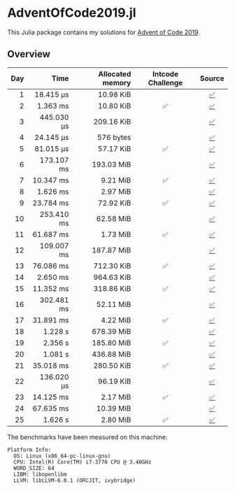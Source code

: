 # AdventOfCode2019.jl

This Julia package contains my solutions for [Advent of Code 2019](https://adventofcode.com/2019/).


## Overview

| Day | Time | Allocated memory | Intcode Challenge | Source |
|----:|-----:|-----------------:|:-----------------:|:------:|
| 1 | 18.415 μs | 10.98 KiB | | [:white_check_mark:](https://github.com/goggle/AdventOfCode2019.jl/blob/master/src/day01/day01.jl) |
| 2 | 1.363 ms | 10.80 KiB | :white_check_mark: | [:white_check_mark:](https://github.com/goggle/AdventOfCode2019.jl/blob/master/src/day02/day02.jl) |
| 3 | 445.030 μs | 209.16 KiB | | [:white_check_mark:](https://github.com/goggle/AdventOfCode2019.jl/blob/master/src/day03/day03.jl) |
| 4 | 24.145 μs | 576 bytes | | [:white_check_mark:](https://github.com/goggle/AdventOfCode2019.jl/blob/master/src/day04/day04.jl) |
| 5 | 81.015 μs | 57.17 KiB | :white_check_mark: | [:white_check_mark:](https://github.com/goggle/AdventOfCode2019.jl/blob/master/src/day05/day05.jl) |
| 6 | 173.107 ms | 193.03 MiB | | [:white_check_mark:](https://github.com/goggle/AdventOfCode2019.jl/blob/master/src/day06/day06.jl) |
| 7 | 10.347 ms | 9.21 MiB | :white_check_mark: | [:white_check_mark:](https://github.com/goggle/AdventOfCode2019.jl/blob/master/src/day07/day07.jl) |
| 8 | 1.626 ms | 2.97 MiB | | [:white_check_mark:](https://github.com/goggle/AdventOfCode2019.jl/blob/master/src/day08/day08.jl) |
| 9 | 23.784 ms | 72.92 KiB | :white_check_mark: | [:white_check_mark:](https://github.com/goggle/AdventOfCode2019.jl/blob/master/src/day09/day09.jl) |
| 10 | 253.410 ms | 62.58 MiB | | [:white_check_mark:](https://github.com/goggle/AdventOfCode2019.jl/blob/master/src/day10/day10.jl) |
| 11 | 61.687 ms | 1.73 MiB | :white_check_mark: | [:white_check_mark:](https://github.com/goggle/AdventOfCode2019.jl/blob/master/src/day11/day11.jl) |
| 12 | 109.007 ms | 187.87 MiB | | [:white_check_mark:](https://github.com/goggle/AdventOfCode2019.jl/blob/master/src/day12/day12.jl) |
| 13 | 76.086 ms | 712.30 KiB | :white_check_mark: | [:white_check_mark:](https://github.com/goggle/AdventOfCode2019.jl/blob/master/src/day13/day13.jl) |
| 14 | 2.650 ms | 964.63 KiB | | [:white_check_mark:](https://github.com/goggle/AdventOfCode2019.jl/blob/master/src/day14/day14.jl) |
| 15 | 11.352 ms | 318.86 KiB | :white_check_mark: | [:white_check_mark:](https://github.com/goggle/AdventOfCode2019.jl/blob/master/src/day15/day15.jl) |
| 16 | 302.481 ms | 52.11 MiB | | [:white_check_mark:](https://github.com/goggle/AdventOfCode2019.jl/blob/master/src/day16/day16.jl) |
| 17 | 31.891 ms | 4.22 MiB | :white_check_mark: | [:white_check_mark:](https://github.com/goggle/AdventOfCode2019.jl/blob/master/src/day17/day17.jl) |
| 18 | 1.228 s | 678.39 MiB | | [:white_check_mark:](https://github.com/goggle/AdventOfCode2019.jl/blob/master/src/day18/day18.jl) |
| 19 | 2.356 s | 185.80 MiB | :white_check_mark: | [:white_check_mark:](https://github.com/goggle/AdventOfCode2019.jl/blob/master/src/day19/day19.jl) |
| 20 | 1.081 s | 436.88 MiB | | [:white_check_mark:](https://github.com/goggle/AdventOfCode2019.jl/blob/master/src/day20/day20.jl) |
| 21 | 35.018 ms | 280.50 KiB | :white_check_mark: | [:white_check_mark:](https://github.com/goggle/AdventOfCode2019.jl/blob/master/src/day21/day21.jl) |
| 22 | 136.020 μs | 96.19 KiB | | [:white_check_mark:](https://github.com/goggle/AdventOfCode2019.jl/blob/master/src/day22/day22.jl) |
| 23 | 14.125 ms | 2.17 MiB | :white_check_mark: | [:white_check_mark:](https://github.com/goggle/AdventOfCode2019.jl/blob/master/src/day23/day23.jl) |
| 24 | 67.635 ms | 10.39 MiB | | [:white_check_mark:](https://github.com/goggle/AdventOfCode2019.jl/blob/master/src/day24/day24.jl) |
| 25 | 1.626 s | 2.80 MiB | :white_check_mark: | [:white_check_mark:](https://github.com/goggle/AdventOfCode2019.jl/blob/master/src/day25/day25.jl) |


The benchmarks have been measured on this machine:
```
Platform Info:
  OS: Linux (x86_64-pc-linux-gnu)
  CPU: Intel(R) Core(TM) i7-3770 CPU @ 3.40GHz
  WORD_SIZE: 64
  LIBM: libopenlibm
  LLVM: libLLVM-6.0.1 (ORCJIT, ivybridge)
```
